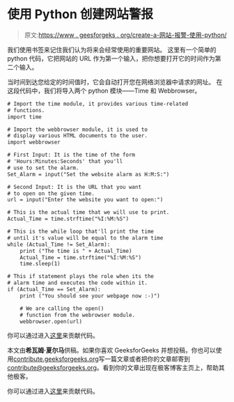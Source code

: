 # 使用 Python 创建网站警报

> 原文:[https://www . geesforgeks . org/create-a-网站-报警-使用-python/](https://www.geeksforgeeks.org/create-a-website-alarm-using-python/)

我们使用书签来记住我们认为将来会经常使用的重要网站。
这里有一个简单的 python 代码，它把网站的 URL 作为第一个输入，把你想要打开它的时间作为第二个输入。

当时间到达您给定的时间值时，它会自动打开您在网络浏览器中请求的网址。
在这段代码中，我们将导入两个 python 模块——Time 和 Webbrowser。

```html
# Import the time module, it provides various time-related 
# functions. 
import time 

# Import the webbrowser module, it is used to 
# display various HTML documents to the user. 
import webbrowser 

# First Input: It is the time of the form 
# 'Hours:Minutes:Seconds' that you'll 
# use to set the alarm. 
Set_Alarm = input("Set the website alarm as H:M:S:") 

# Second Input: It is the URL that you want 
# to open on the given time. 
url = input("Enter the website you want to open:") 

# This is the actual time that we will use to print. 
Actual_Time = time.strftime("%I:%M:%S") 

# This is the while loop that'll print the time 
# until it's value will be equal to the alarm time 
while (Actual_Time != Set_Alarm): 
    print ("The time is " + Actual_Time) 
    Actual_Time = time.strftime("%I:%M:%S") 
    time.sleep(1) 

# This if statement plays the role when its the 
# alarm time and executes the code within it. 
if (Actual_Time == Set_Alarm): 
    print ("You should see your webpage now :-)")

    # We are calling the open() 
    # function from the webrowser module. 
    webbrowser.open(url) 
```

你可以通过进入[这里](https://github.com/Shivams334/LearningPython/blob/master/WebsiteAlarm.py)来贡献代码。

本文由**希瓦姆·夏尔马**供稿。如果你喜欢 GeeksforGeeks 并想投稿，你也可以使用[contribute.geeksforgeeks.org](http://www.contribute.geeksforgeeks.org)写一篇文章或者把你的文章邮寄到 contribute@geeksforgeeks.org。看到你的文章出现在极客博客主页上，帮助其他极客。

你可以通过进入[这里](https://github.com/Shivams334/LearningPython/blob/master/WebsiteAlarm.py)来贡献代码。